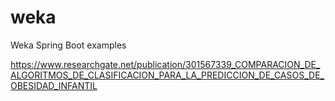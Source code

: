 # weka
Weka Spring Boot examples


https://www.researchgate.net/publication/301567339_COMPARACION_DE_ALGORITMOS_DE_CLASIFICACION_PARA_LA_PREDICCION_DE_CASOS_DE_OBESIDAD_INFANTIL